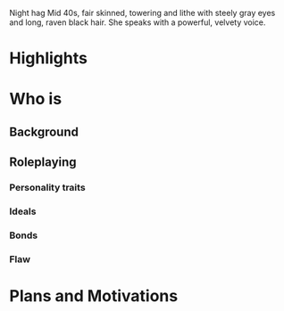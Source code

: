 Night hag
Mid 40s, fair skinned, towering and lithe with steely gray eyes and long, raven black hair. She speaks with a powerful, velvety voice.
# Highlights
# Who is 
## Background
## Roleplaying 
### Personality traits
### Ideals
### Bonds
### Flaw
# Plans and Motivations